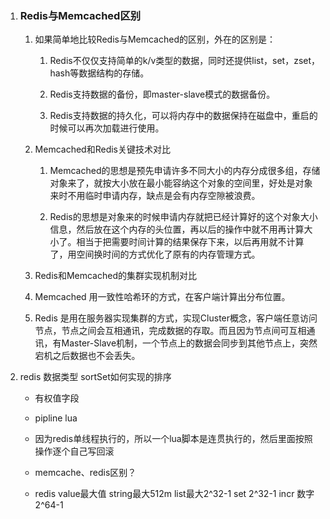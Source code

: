 1. ### Redis与Memcached区别

   1. 如果简单地比较Redis与Memcached的区别，外在的区别是：

      1. Redis不仅仅支持简单的k/v类型的数据，同时还提供list，set，zset，hash等数据结构的存储。

      2. Redis支持数据的备份，即master-slave模式的数据备份。

      3. Redis支持数据的持久化，可以将内存中的数据保持在磁盘中，重启的时候可以再次加载进行使用。

   2. Memcached和Redis关键技术对比

      1. Memcached的思想是预先申请许多不同大小的内存分成很多组，存储对象来了，就按大小放在最小能容纳这个对象的空间里，好处是对象来时不用临时申请内存，缺点是会有内存空隙被浪费。

      2. Redis的思想是对象来的时候申请内存就把已经计算好的这个对象大小信息，然后放在这个内存的头位置，再以后的操作中就不用再计算大小了。相当于把需要时间计算的结果保存下来，以后再用就不计算了，用空间换时间的方式优化了原有的内存管理方式。

   3. Redis和Memcached的集群实现机制对比

   1. Memcached 用一致性哈希环的方式，在客户端计算出分布位置。

   2. Redis 是用在服务器实现集群的方式，实现Cluster概念，客户端任意访问节点，节点之间会互相通讯，完成数据的存取。而且因为节点间可互相通讯，有Master-Slave机制，一个节点上的数据会同步到其他节点上，突然宕机之后数据也不会丢失。
2. redis 数据类型 sortSet如何实现的排序

   * 有权值字段

   * pipline lua

   * 因为redis单线程执行的，所以一个lua脚本是连贯执行的，然后里面按照操作逐个自己写回滚

   * memcache、redis区别？

   * redis value最大值 string最大512m list最大2^32-1 set 2^32-1 incr 数字 2^64-1





